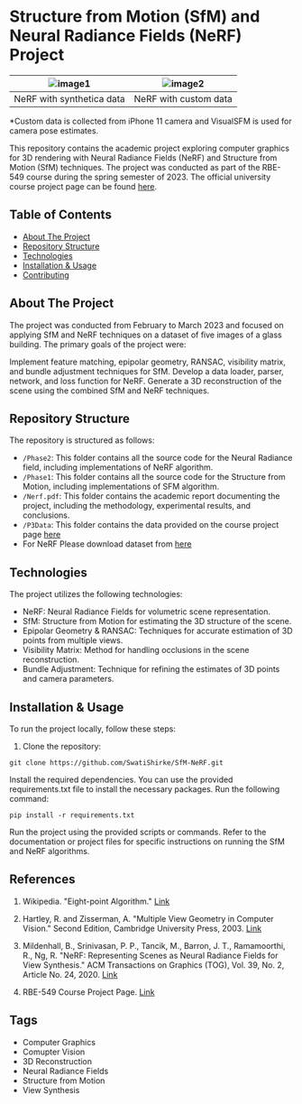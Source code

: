 
# Structure from Motion (SfM) and Neural Radiance Fields (NeRF) Project

<!-- ![Project Output](./NeRF/test_gif.gif) -->
<!-- <img src="./NeRF/test_gif.gif" width="500" height="600"> -->
<!-- <img align="left" src="./NeRF/test_gif.gif" width="49%">
<img align="right" src="./sfm_p/Phase1/outputs/Registered camera poses with nonlinear PnP2.png" width="50%"> -->
<!-- <p float="left"> -->
  
<!--   <img src="./NeRF/test_gif.gif" width="400" />
  <img src="./sfm_p/Phase1/outputs/Registered camera poses with nonlinear PnP2.png" width="400" /> 
</p> -->

| ![image1](./Results/lego_gif.gif) | ![image2](./Results/cust_gif.gif) |
|:--:|:---:|
| NeRF with synthetica data | NeRF with custom data  |

*Custom data is collected from iPhone 11 camera and VisualSFM is used for camera pose estimates.


This repository contains the academic project exploring computer graphics for 3D rendering with Neural Radiance Fields (NeRF) and Structure from Motion (SfM) techniques. The project was conducted as part of the RBE-549 course during the spring semester of 2023. The official university course project page can be found [here](https://rbe549.github.io/spring2023/proj/p2/).


## Table of Contents
- [About The Project](#about-the-project)
- [Repository Structure](#repository-structure)
- [Technologies](#technologies)
- [Installation & Usage](#installation--usage)
- [Contributing](#contributing)


## About The Project
The project was conducted from February to March 2023 and focused on applying SfM and NeRF techniques on a dataset of five images of a glass building. The primary goals of the project were:

Implement feature matching, epipolar geometry, RANSAC, visibility matrix, and bundle adjustment techniques for SfM.
Develop a data loader, parser, network, and loss function for NeRF.
Generate a 3D reconstruction of the scene using the combined SfM and NeRF techniques.

## Repository Structure
The repository is structured as follows:

- `/Phase2`: This folder contains all the source code for the Neural Radiance field, including implementations of NeRF algorithm.
- `/Phase1`: This folder contains all the source code for the Structure from Motion, including implementations of SFM algorithm.
- `/Nerf.pdf`: This folder contains the academic report documenting the project, including the methodology, experimental results, and conclusions.
- `/P3Data`: This folder contains the data provided on the course project page [here](https://drive.google.com/file/d/1DLdCpX5ojtSN4RjYZ2UwpV2fAJn3sX_k/view)
- For NeRF Please download dataset from [here]([https://drive.google.com/drive/folders/128yBriW1IG_3NJ5Rp7APSTZsJqdJdfc1])

## Technologies
The project utilizes the following technologies:

- NeRF: Neural Radiance Fields for volumetric scene representation.
- SfM: Structure from Motion for estimating the 3D structure of the scene.
- Epipolar Geometry & RANSAC: Techniques for accurate estimation of 3D points from multiple views.
- Visibility Matrix: Method for handling occlusions in the scene reconstruction.
- Bundle Adjustment: Technique for refining the estimates of 3D points and camera parameters.

## Installation & Usage
To run the project locally, follow these steps:

1. Clone the repository:

```shell
git clone https://github.com/SwatiShirke/SfM-NeRF.git
 ```
 
Install the required dependencies. You can use the provided requirements.txt file to install the necessary packages. Run the following command:


```shell
pip install -r requirements.txt
 ```
 
 
Run the project using the provided scripts or commands. Refer to the documentation or project files for specific instructions on running the SfM and NeRF algorithms.

## References

1. Wikipedia. "Eight-point Algorithm." [Link](https://en.wikipedia.org/wiki/Eight-point_algorithm)

2. Hartley, R. and Zisserman, A. "Multiple View Geometry in Computer Vision." Second Edition, Cambridge University Press, 2003. [Link](http://users.cecs.anu.edu.au/~hongdong/new5pt_cameraREady_ver_1.pdf)

3. Mildenhall, B., Srinivasan, P. P., Tancik, M., Barron, J. T., Ramamoorthi, R., Ng, R. "NeRF: Representing Scenes as Neural Radiance Fields for View Synthesis." ACM Transactions on Graphics (TOG), Vol. 39, No. 2, Article No. 24, 2020. [Link](https://arxiv.org/abs/2003.08934)

4. RBE-549 Course Project Page. [Link](https://rbe549.github.io/spring2023/proj/p2/)


## Tags

- Computer Graphics
- Comupter Vision
- 3D Reconstruction
- Neural Radiance Fields
- Structure from Motion
- View Synthesis


